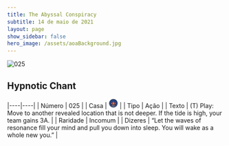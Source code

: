 ```yaml
---
title: The Abyssal Conspiracy
subtitle: 14 de maio de 2021
layout: page
show_sidebar: false
hero_image: /assets/aoaBackground.jpg
---
```


![025](https://cards-keyforge.s3.eu-north-1.amazonaws.com/media/en/tac/025.png)

## Hypnotic Chant

|----|----|
| Número | 025 |
| Casa | ![Conspiracy](https://raw.githubusercontent.com/cardsofkeyforge/cardsofkeyforge.github.io/master/rotk/keyraken.png "Conspiracy") |
| Tipo | Ação |
| Texto | (T) Play: Move to another revealed location that is not deeper. If the tide is high, your team gains 3A. |
| Raridade | Incomum |
| Dizeres | “Let the waves of resonance fill your mind and pull you down into sleep. You will wake as a whole new you.” |
